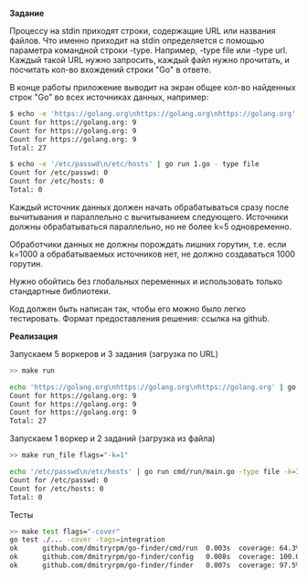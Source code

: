 **Задание**

Процессу на stdin приходят строки, содержащие URL или названия файлов. 
Что именно приходит на stdin определяется с помощью параметра командной строки -type. 
Например, -type file или -type url.
Каждый такой URL нужно запросить, каждый файл нужно прочитать, и посчитать кол-во вхождений строки "Go" в ответе.

В конце работы приложение выводит на экран общее кол-во найденных строк "Go" во всех источниках данных, например:

```bash
$ echo -e 'https://golang.org\nhttps://golang.org\nhttps://golang.org' | go run 1.go -type url
Count for https://golang.org: 9
Count for https://golang.org: 9
Count for https://golang.org: 9
Total: 27
```

```bash
$ echo -e '/etc/passwd\n/etc/hosts' | go run 1.go - type file
Count for /etc/passwd: 0
Count for /etc/hosts: 0
Total: 0
```

Каждый источник данных должен начать обрабатываться сразу после вычитывания и параллельно с вычитыванием следующего. 
Источники должны обрабатываться параллельно, но не более k=5 одновременно. 

Обработчики данных не должны порождать лишних горутин, т.е. если k=1000 а обрабатываемых источников нет, 
не должно создаваться 1000 горутин.

Нужно обойтись без глобальных переменных и использовать только стандартные библиотеки. 

Код должен быть написан так, чтобы его можно было легко тестировать.
Формат предоставления решения: ссылка на github.

**Реализация**

Запускаем 5 воркеров и 3 задания (загрузка по URL)
```bash
>> make run 

echo 'https://golang.org\nhttps://golang.org\nhttps://golang.org' | go run cmd/run/main.go -type url 
Count for https://golang.org: 9
Count for https://golang.org: 9
Count for https://golang.org: 9
Total: 27
```

Запускаем 1 воркер и 2 заданий (загрузка из файла) 
```bash
>> make run_file flags="-k=1"

echo '/etc/passwd\n/etc/hosts' | go run cmd/run/main.go -type file -k=1
Count for /etc/passwd: 0
Count for /etc/hosts: 0
Total: 0
```

Тесты 
```bash
>> make test flags="-cover"
go test ./... -cover -tags=integration
ok      github.com/dmitryrpm/go-finder/cmd/run  0.003s  coverage: 64.3% of statements
ok      github.com/dmitryrpm/go-finder/config   0.008s  coverage: 100.0% of statements
ok      github.com/dmitryrpm/go-finder/finder   0.007s  coverage: 97.5% of statements

```
